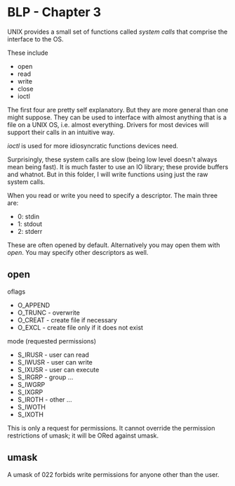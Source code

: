 # BLP - Chapter 3 

UNIX provides a small set of functions called *system calls* that comprise the
interface to the OS.

These include

 * open
 * read
 * write
 * close
 * ioctl

The first four are pretty self explanatory. But they are more general than one
might suppose. They can be used to interface with almost anything that is a
file on a UNIX OS, i.e. almost everything. Drivers for most devices will
support their calls in an intuitive way.

*ioctl* is used for more idiosyncratic functions devices need.

Surprisingly, these system calls are slow (being low level doesn't always mean
being fast). It is much faster to use an IO library; these provide buffers and
whatnot. But in this folder, I will write functions using just the raw system
calls.

When you read or write you need to specify a descriptor. The main three are:

 * 0: stdin
 * 1: stdout
 * 2: stderr

These are often opened by default. Alternatively you may open them with *open*.
You may specify other descriptors as well.

## open

oflags

 * O_APPEND
 * O_TRUNC - overwrite
 * O_CREAT - create file if necessary
 * O_EXCL - create file only if it does not exist

mode (requested permissions)
 * S_IRUSR - user can read
 * S_IWUSR - user can write
 * S_IXUSR - user can execute
 * S_IRGRP - group ...
 * S_IWGRP
 * S_IXGRP
 * S_IROTH - other ...
 * S_IWOTH
 * S_IXOTH

This is only a request for permissions. It cannot override the permission
restrictions of umask; it will be ORed against umask.

## umask

A umask of 022 forbids write permissions for anyone other than the user.
